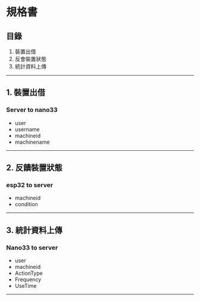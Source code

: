 # **規格書**

## 目錄
1. 裝置出借
2. 反會裝置狀態
3. 統計資料上傳
---
## 1. 裝置出借
### Server to nano33 
- user
- username
- machineid
- machinename
---
## 2. 反饋裝置狀態
### esp32 to server
- machineid
- condition
---
## 3. 統計資料上傳
### Nano33 to server
- user
- machineid
- ActionType
- Frequency
- UseTime
---
